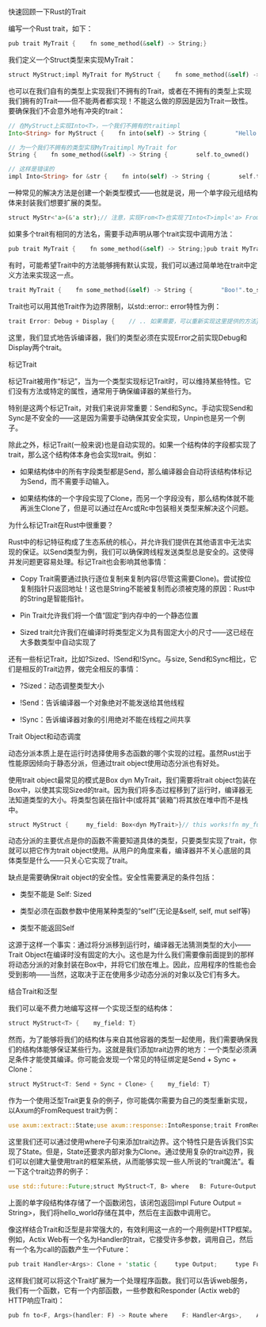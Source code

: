 快速回顾一下Rust的Trait

编写一个Rust trait，如下：

```rust
pub trait MyTrait {    fn some_method(&self) -> String;}
```

  

我们定义一个Struct类型来实现MyTrait：

```rust
struct MyStruct;impl MyTrait for MyStruct {    fn some_method(&self) -> String {        "Hi from some_method!".to_string()    }}
```

  

也可以在我们自有的类型上实现我们不拥有的Trait，或者在不拥有的类型上实现我们拥有的Trait——但不能两者都实现！不能这么做的原因是因为Trait一致性。要确保我们不会意外地有冲突的trait：

```rust
// 在MyStruct上实现Into<T>，一个我们不拥有的traitimpl 
Into<String> for MyStruct {    fn into(self) -> String {        "Hello world!".to_string()    }}

// 为一个我们不拥有的类型实现MyTraitimpl MyTrait for 
String {    fn some_method(&self) -> String {        self.to_owned()    }}

// 这样是错误的
impl Into<String> for &str {    fn into(self) -> String {        self.to_owned()    }}
```

  

一种常见的解决方法是创建一个新类型模式——也就是说，用一个单字段元组结构体来封装我们想要扩展的类型。

```rust
struct MyStr<'a>(&'a str);// 注意，实现From<T>也实现了Into<T>impl<'a> From<MyStr<'a>> for String {    fn from(string: MyStr<'a>) -> String {        string.0.to_owned()    }}
```

  

如果多个trait有相同的方法名，需要手动声明从哪个trait实现中调用方法：

```rust
pub trait MyTrait {    fn some_method(&self) -> String;}pub trait MyTraitTwo {    fn some_method(&self) -> i32;}struct MyStruct;impl MyTrait for MyStruct {    fn some_method(&self) -> String {        "Hi from some_method!".to_string()    }}impl MyTraitTwo for MyStruct {    fn some_method(&self) -> i32 {        42    }}fn main() {    let my_struct = MyStruct;    println!("{}", MyTraitTwo::some_method(&my_struct));}
```

  

有时，可能希望Trait中的方法能够拥有默认实现，我们可以通过简单地在trait中定义方法来实现这一点。

```rust
trait MyTrait {    fn some_method(&self) -> String {        "Boo!".to_string()    }}
```

Trait也可以用其他Trait作为边界限制，以std::error:: error特性为例：

```rust
trait Error: Debug + Display {    // .. 如果需要，可以重新实现这里提供的方法}
```

这里，我们显式地告诉编译器，我们的类型必须在实现Error之前实现Debug和Display两个trait。

  

  

标记Trait

标记Trait被用作“标记”，当为一个类型实现标记Trait时，可以维持某些特性。它们没有方法或特定的属性，通常用于确保编译器的某些行为。

特别是这两个标记Trait，对我们来说非常重要：Send和Sync。手动实现Send和Sync是不安全的——这是因为需要手动确保其安全实现，Unpin也是另一个例子。

除此之外，标记Trait(一般来说)也是自动实现的。如果一个结构体的字段都实现了trait，那么这个结构体本身也会实现trait。例如：

- 如果结构体中的所有字段类型都是Send，那么编译器会自动将该结构体标记为Send，而不需要手动输入。
    
- 如果结构体的一个字段实现了Clone，而另一个字段没有，那么结构体就不能再派生Clone了，但是可以通过在Arc或Rc中包装相关类型来解决这个问题。
    

为什么标记Trait在Rust中很重要？

Rust中的标记特征构成了生态系统的核心，并允许我们提供在其他语言中无法实现的保证。以Send类型为例，我们可以确保跨线程发送类型总是安全的。这使得并发问题更容易处理。标记Trait也会影响其他事情：

- Copy Trait需要通过执行逐位复制来复制内容(尽管这需要Clone)。尝试按位复制指针只返回地址！这也是String不能被复制而必须被克隆的原因：Rust中的String是智能指针。
    
- Pin Trait允许我们将一个值“固定”到内存中的一个静态位置
    
- Sized trait允许我们在编译时将类型定义为具有固定大小的尺寸——这已经在大多数类型中自动实现了
    

还有一些标记Trait，比如?Sized、!Send和!Sync。与size, Send和Sync相比，它们是相反的Trait边界，做完全相反的事情：

- ?Sized：动态调整类型大小
    
- !Send：告诉编译器一个对象绝对不能发送给其他线程
    
- !Sync：告诉编译器对象的引用绝对不能在线程之间共享
    

Trait Object和动态调度

动态分派本质上是在运行时选择使用多态函数的哪个实现的过程。虽然Rust出于性能原因倾向于静态分派，但通过trait object使用动态分派也有好处。

使用trait object最常见的模式是Box dyn MyTrait，我们需要将trait object包装在Box中，以使其实现Sized的trait。因为我们将多态过程移到了运行时，编译器无法知道类型的大小。将类型包装在指针中(或将其“装箱”)将其放在堆中而不是栈中。

  

```rust
struct MyStruct {     my_field: Box<dyn MyTrait>}// this works!fn my_function(my_item: Box<dyn MyTrait>) {     // .. some code here}// this doesn't!fn my_function(my_item: dyn MyTrait) {     // .. some code here}trait MySizedTrait: Sized {    fn some_method(&self) -> String {        "Boo!".to_string()    }}// 由于大小限制而无法编译的非法结构体struct MyStruct {    my_field: Box<dyn MySizedTrait>}
```

动态分派的主要优点是你的函数不需要知道具体的类型，只要类型实现了trait，你就可以把它作为trait object使用。从用户的角度来看，编译器并不关心底层的具体类型是什么——只关心它实现了trait。

缺点是需要确保trait object的安全性。安全性需要满足的条件包括：

- 类型不能是 Self: Sized
    
- 类型必须在函数参数中使用某种类型的“self”(无论是&self, self, mut self等)
    
- 类型不能返回Self
    

这源于这样一个事实：通过将分派移到运行时，编译器无法猜测类型的大小——Trait Object在编译时没有固定的大小。这也是为什么我们需要像前面提到的那样将动态分派的对象封装在Box中，并将它们放在堆上。因此，应用程序的性能也会受到影响——当然，这取决于正在使用多少动态分派的对象以及它们有多大。

  

  

结合Trait和泛型

我们可以毫不费力地编写这样一个实现泛型的结构体：

```rust
struct MyStruct<T> {    my_field: T}
```

然而，为了能够将我们的结构体与来自其他容器的类型一起使用，我们需要确保我们的结构体能够保证某些行为。这就是我们添加trait边界的地方：一个类型必须满足条件才能使其编译。你可能会发现一个常见的特征绑定是Send + Sync + Clone：

```rust
struct MyStruct<T: Send + Sync + Clone> {    my_field: T}
```

作为一个使用泛型Trait更复杂的例子，你可能偶尔需要为自己的类型重新实现，以Axum的FromRequest trait为例：

```rust
use axum::extract::State;use axum::response::IntoResponse;trait FromRequest<S>   where S: State    {    type Rejection: IntoResponse;    fn from_request(r: Request, _state: S) -> Result<Self, Self::Rejection>;}
```

这里我们还可以通过使用where子句来添加trait边界。这个特性只是告诉我们S实现了State。但是，State还要求内部对象为Clone。通过使用复杂的trait边界，我们可以创建大量使用trait的框架系统，从而能够实现一些人所说的“trait魔法”。看一下这个trait边界的例子：

```rust
use std::future::Future;struct MyStruct<T, B> where   B: Future<Output = String>,   T: Fn() -> B{    my_field: T}#[tokio::main]async fn main() {    let my_struct = MyStruct { my_field: hello_world };    let my_future = (my_struct.my_field)();    println!("{:?}", my_future.await);}async fn hello_world() -> String {    "Hello world!".to_string()}
```

上面的单字段结构体存储了一个函数闭包，该闭包返回impl Future Output = String>，我们将hello_world存储在其中，然后在主函数中调用它。

像这样结合Trait和泛型是非常强大的，有效利用这一点的一个用例是HTTP框架。例如，Actix Web有一个名为Handler<Args>的trait，它接受许多参数，调用自己，然后有一个名为call的函数产生一个Future：

```rust
pub trait Handler<Args>: Clone + 'static {     type Output;     type Future: Future<Output = Self::Output>;     fn call(&self, args: Args) -> Self::Future;}
```

这样我们就可以将这个Trait扩展为一个处理程序函数。我们可以告诉web服务，我们有一个函数，它有一个内部函数，一些参数和Responder (Actix web的HTTP响应Trait)：

```rust
pub fn to<F, Args>(handler: F) -> Route where    F: Handler<Args>,    Args: FromRequest + 'static,    F::Output: Responder + 'static {    // .. the actual function  code here}
```